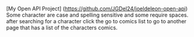 [My Open API Project]
(https://github.com/JGDel24/joeldeleon-open-api)
Some character are case and spelling sensitive and some require spaces.
after searching for a character click the go to comics list to go to another page that has a list of the characters comics.